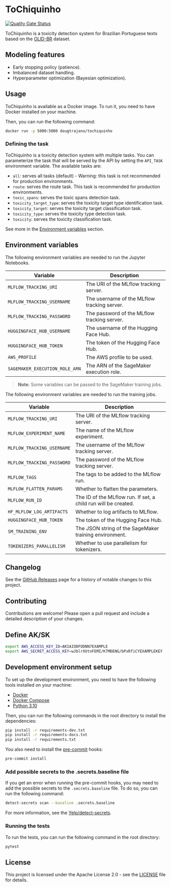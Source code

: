 # ToChiquinho

[![Quality Gate Status](https://sonarcloud.io/api/project_badges/measure?project=DougTrajano_ToChiquinho&metric=alert_status)](https://sonarcloud.io/summary/new_code?id=DougTrajano_ToChiquinho)

ToChiquinho is a toxicity detection system for Brazilian Portuguese texts based on the [OLID-BR](https://github.com/DougTrajano/olid-br/) dataset.

## Modeling features

- Early stopping policy (patience).
- Imbalanced dataset handling.
- Hyperparameter optimization (Bayesian optimization).

## Usage

ToChiquinho is available as a Docker image. To run it, you need to have Docker installed on your machine.

Then, you can run the following command:

```bash
docker run -p 5000:5000 dougtrajano/tochiquinho
```

### Defining the task

ToChiquinho is a toxicity detection system with multiple tasks. You can parameterize the task that will be served by the API by setting the `API_TASK` environment variable. The available tasks are:

- `all`: serves all tasks (default) - Warning: this task is not recommended for production environments.
- `route`: serves the route task. This task is recommended for production environments.
- `toxic_spans`: serves the toxic spans detection task.
- `toxicity_target_type`: serves the toxicity target type identification task.
- `toxicity_target`: serves the toxicity target classification task.
- `toxicity_type`: serves the toxicity type detection task.
- `toxicity`: serves the toxicity classification task.

See more in the [Environment variables](#environment-variables) section.

## Environment variables

The following environment variables are needed to run the Jupyter Notebooks.

| Variable | Description |
|----------|-------------|
| `MLFLOW_TRACKING_URI` | The URI of the MLflow tracking server. |
| `MLFLOW_TRACKING_USERNAME` | The username of the MLflow tracking server. |
| `MLFLOW_TRACKING_PASSWORD` | The password of the MLflow tracking server. |
| `HUGGINGFACE_HUB_USERNAME` | The username of the Hugging Face Hub. |
| `HUGGINGFACE_HUB_TOKEN` | The token of the Hugging Face Hub. |
| `AWS_PROFILE` | The AWS profile to be used. |
| `SAGEMAKER_EXECUTION_ROLE_ARN` | The ARN of the SageMaker execution role. |

> **Note**: Some variables can be passed to the SageMaker training jobs.

The following environment variables are needed to run the training jobs.

| Variable | Description |
|----------|-------------|
| `MLFLOW_TRACKING_URI` | The URI of the MLflow tracking server. |
| `MLFLOW_EXPERIMENT_NAME` | The name of the MLflow experiment. |
| `MLFLOW_TRACKING_USERNAME` | The username of the MLflow tracking server. |
| `MLFLOW_TRACKING_PASSWORD` | The password of the MLflow tracking server. |
| `MLFLOW_TAGS` | The tags to be added to the MLflow run. |
| `MLFLOW_FLATTEN_PARAMS` | Whether to flatten the parameters. |
| `MLFLOW_RUN_ID` | The ID of the MLflow run. If set, a child run will be created. |
| `HF_MLFLOW_LOG_ARTIFACTS` | Whether to log artifacts to MLflow. |
| `HUGGINGFACE_HUB_TOKEN` | The token of the Hugging Face Hub. |
| `SM_TRAINING_ENV` | The JSON string of the SageMaker training environment. |
| `TOKENIZERS_PARALLELISM` | Whether to use parallelism for tokenizers. |

## Changelog

See the [GitHub Releases](https://github.com/DougTrajano/ToChiquinho/releases) page for a history of notable changes to this project.

## Contributing

Contributions are welcome! Please open a pull request and include a detailed description of your changes.

## Define AK/SK

```bash
export AWS_ACCESS_KEY_ID=AKIAIODFODNN7EXAMPLE
export AWS_SECRET_ACCESS_KEY=wJblrXUtnFEMI/K7MDENG/bPxRfiCYEXAMPLEKEY
```

## Development environment setup

To set up the development environment, you need to have the following tools installed on your machine:

- [Docker](https://www.docker.com/)
- [Docker Compose](https://docs.docker.com/compose/)
- [Python 3.10](https://www.python.org/)

Then, you can run the following commands in the root directory to install the dependencies:

```bash
pip install -r requirements-dev.txt
pip install -r requirements-docs.txt
pip install -r requirements.txt
```

You also need to install the [pre-commit](https://pre-commit.com/) hooks:

```bash
pre-commit install
```

### Add possible secrets to the .secrets.baseline file

If you get an error when running the pre-commit hooks, you may need to add the possible secrets to the `.secrets.baseline` file. To do so, you can run the following command:

```bash
detect-secrets scan --baseline .secrets.baseline
```

For more information, see the [Yelp/detect-secrets](https://github.com/Yelp/detect-secrets).

### Running the tests

To run the tests, you can run the following command in the root directory:

```bash
pytest
```

## License

This project is licensed under the Apache License 2.0 - see the [LICENSE](LICENSE) file for details.
